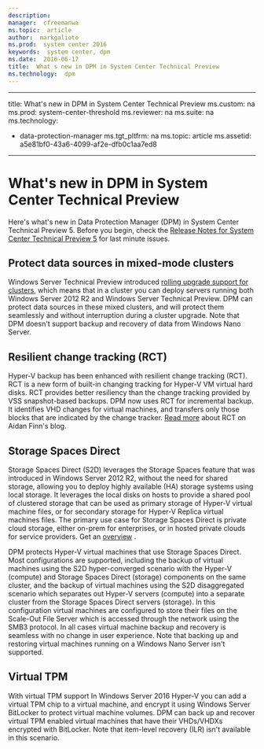 ```yaml
---
description:  
manager:  cfreemanwa
ms.topic:  article
author:  markgalioto
ms.prod:  system center 2016
keywords:  system center, dpm
ms.date:  2016-06-17
title:  What s new in DPM in System Center Technical Preview
ms.technology:  dpm
---
```


---
title: What&#39;s new in DPM in System Center Technical Preview
ms.custom: na
ms.prod: system-center-threshold
ms.reviewer: na
ms.suite: na
ms.technology: 
  - data-protection-manager
ms.tgt_pltfrm: na
ms.topic: article
ms.assetid: a5e81bf0-43a6-4099-af2e-dfb0c1aa7ed8
---
# What&#39;s new in DPM in System Center Technical Preview
Here's what's new in Data Protection Manager \(DPM\) in System Center Technical Preview 5. Before you begin, check the [Release Notes for System Center Technical Preview 5](../../get-started/Release-Notes-for-System-Center-Technical-Preview-5.md) for last minute issues.

## Protect data sources in mixed\-mode clusters
Windows Server Technical Preview introduced [rolling upgrade support for clusters](https://technet.microsoft.com/library/dn850430.aspx), which means that in a cluster you can deploy servers running both Windows Server 2012 R2 and Windows Server Technical Preview. DPM can protect data sources in these mixed clusters, and will protect them seamlessly and without interruption during a cluster upgrade. Note that DPM doesn't support backup and recovery of data from Windows Nano Server.

## Resilient change tracking \(RCT\)
Hyper\-V backup has been enhanced with resilient change tracking \(RCT\). RCT is a new form of built\-in changing tracking for Hyper\-V VM virtual hard disks. RCT provides better resiliency than the change tracking provided by VSS snapshot\-based backups.  DPM now uses RCT for incremental backup. It identifies VHD changes for virtual machines, and transfers only those blocks that are indicated by the change tracker. [Read more](http://www.aidanfinn.com/?p=17505) about RCT on Aidan Finn's blog.

## Storage Spaces Direct
Storage Spaces Direct \(S2D\) leverages the Storage Spaces feature that was introduced in Windows Server 2012 R2, without the need for shared storage, allowing you to deploy highly available \(HA\) storage systems using local storage. It leverages the local disks on hosts to provide a shared pool of clustered storage that can be used as primary storage of Hyper\-V virtual machine files, or for secondary storage for Hyper\-V Replica virtual machines files. 
 The primary use case for Storage Spaces Direct is private cloud storage, either on\-prem for enterprises, or in hosted private clouds for service providers. 
 Get an [overview](https://channel9.msdn.com/Events/Ignite/2015/BRK3474) .

DPM protects Hyper\-V virtual machines that use  Storage Spaces Direct. Most configurations are supported, including the backup of virtual machines using the S2D hyper\-converged scenario with the Hyper\-V \(compute\) and Storage Spaces Direct \(storage\) components on the same cluster, and the backup of virtual machines using the S2D disaggregated scenario which separates out  Hyper\-V servers \(compute\) into a separate cluster from the Storage Spaces Direct servers \(storage\). In this configuration virtual machines are configured to store their files on the Scale\-Out File Server which is accessed through the network using the SMB3 protocol. In all cases virtual machine backup and recovery is seamless with no change in user experience. Note that backing up and restoring virtual machines running on a Windows Nano Server isn't supported.

## Virtual TPM
With virtual TPM support
In Windows Server 2016 Hyper\-V you can add a virtual TPM chip to a virtual machine, and encrypt it using Windows Server BitLocker to protect virtual machine volumes.  DPM can back up and recover virtual TPM enabled virtual machines that have their VHDs\/VHDXs encrypted with BitLocker. Note that item\-level recovery \(ILR\) isn't available in this scenario.


